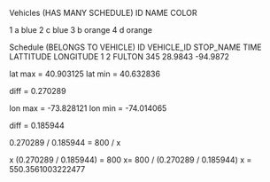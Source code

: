 Vehicles (HAS MANY SCHEDULE)
ID		NAME		COLOR

1		a 			blue
2		c 			blue
3		b 			orange
4		d 			orange


Schedule (BELONGS TO VEHICLE)
ID		VEHICLE_ID		STOP_NAME	TIME	LATTITUDE	LONGITUDE
1		2				FULTON		345		28.9843 	-94.9872


lat max = 40.903125
lat min = 40.632836

diff = 0.270289

lon max = -73.828121
lon min = -74.014065

diff = 0.185944


0.270289 / 0.185944 = 800 / x

x (0.270289 / 0.185944) = 800
x= 800 / (0.270289 / 0.185944)
x = 550.3561003222477